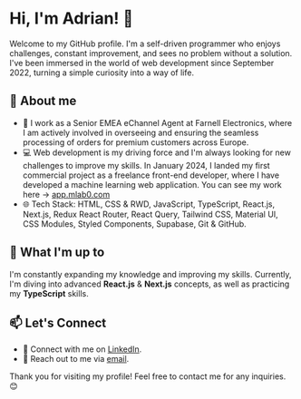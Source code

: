 # Hi, I'm Adrian! 👋

Welcome to my GitHub profile. I'm a self-driven programmer who enjoys challenges, constant improvement, and sees no problem without a solution.
I've been immersed in the world of web development since September 2022, turning a simple curiosity into a way of life.

## 🚀 About me

- 💼 I work as a Senior EMEA eChannel Agent at Farnell Electronics, where I am actively involved in overseeing and ensuring the seamless processing of orders for premium customers across Europe.
- 💻 Web development is my driving force and I'm always looking for new challenges to improve my skills. In January 2024, I landed my first commercial project as a freelance front-end developer, where I have developed a machine learning web application. You can see my work here -> [app.mlab0.com](https://app.mlab0.com/)
- 🌐 Tech Stack: HTML, CSS & RWD, JavaScript, TypeScript, React.js, Next.js, Redux React Router, React Query, Tailwind CSS, Material UI, CSS Modules, Styled Components, Supabase, Git & GitHub.

## 🌱 What I'm up to

I'm constantly expanding my knowledge and improving my skills. Currently, I'm diving into advanced **React.js** & **Next.js** concepts, as well as practicing my **TypeScript** skills.

## 📫 Let's Connect

- 🔗 Connect with me on [LinkedIn](https://www.linkedin.com/in/adrian-prajsnar/).
- 📧 Reach out to me via [email](mailto:adrian.prajsnar11@gmail.com).

Thank you for visiting my profile! Feel free to contact me for any inquiries. 😊
